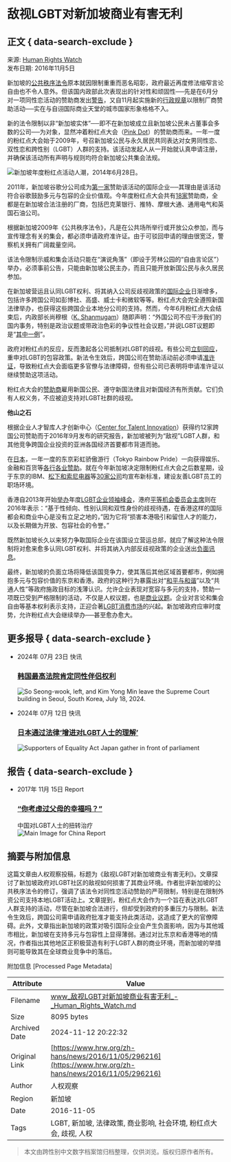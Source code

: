 # 敌视LGBT对新加坡商业有害无利

## 正文 { data-search-exclude }


来源: [Human Rights Watch](https://www.hrw.org/zh-hans/news/2016/11/05/anti-lgbt-tilt-taints-singapore-commerce)  
发布日期: 2016年11月5日

新加坡的[公共秩序法令](https://www.hrw.org/world-report/2016/country-chapters/singapore)原本就因限制重重而恶名昭彰，政府最近再度修法缩窄言论自由也不令人意外。但该国内政部此次表现出的针对性和顽固性──先是在6月分对一项同性恋活动的赞助商发出[警告](https://www.hrw.org/news/2016/06/22/singapore-firms-told-not-support-lgbt-event)，又自11月起实施新的[行政规章](https://www.mha.gov.sg/Newsroom/press-releases/Pages/Review-of-Speakers%E2%80%99-Corner-Rules.aspx)以限制厂商赞助活动──实在与自诩国际商业天堂的城市国家形象格格不入。

新的法令限制以非“新加坡实体”──即不在新加坡成立且新加坡公民未占董事会多数的公司──为对象，显然冲着粉红点大会（[Pink Dot](http://pinkdot.sg/)）的赞助商而来。一年一度的粉红点大会始于2009年，号召新加坡公民与永久居民共同表达对女男同性恋、双性恋和跨性别（LGBT）人群的支持。该活动发起人从一开始就认真申请注册，并确保该活动所有声明与规则均符合新加坡公共集会法规。

![新加坡年度粉红点活动人潮，2014年6月28日。](/sites/default/files/styles/embed_xxl/public/multimedia_images_2016/rtr3w5uk.jpg?itok=ZlpRMaMg)

2011年，新加坡谷歌分公司成为[第一家](http://pinkdot.sg/pink-dot-2011-now-supported-by-google-singapore/)赞助该活动的国际企业──其理由是该活动符合谷歌鼓励多元与包容的企业价值观。今年度粉红点大会共有[18家](http://pinkdot.sg/2016-corporate-sponsors/)赞助商，全都是在新加坡合法注册的厂商，包括巴克莱银行、推特、摩根大通、通用电气和英国石油公司。

根据新加坡2009年《公共秩序法令》，凡是在公共场所举行或开放公众参加，而与宣传理念有关的集会，都必须申请政府准许证。由于可驳回申请的理由很宽泛，警察机关拥有广阔裁量空间。

该法令限制示威和集会活动只能在“演说角落”（即设于芳林公园的“自由言论区”）举办，必须事前公告，只能由新加坡公民主办，而且只能开放新国公民与永久居民参加。

在新加坡营运且认同LGBT权利、将其纳入公司反歧视政策的[国际企业](https://76crimes.com/2016/09/05/study-urges-multi-nationals-to-boost-lgbt-rights/)日渐增多，包括许多跨国公司如彭博社、高盛、威士卡和微软等等。粉红点大会完全遵照新国法律举办，也获得这些跨国企业本地分公司的支持。然而，今年6月粉红点大会结束后，内政部长尚穆根（[K. Shanmugam](http://www.straitstimes.com/singapore/mha-says-foreign-sponsors-not-allowed-for-pink-dot-or-other-events-at-speakers-corner)）随即声明：“外国公司不应干涉我们的国内事务，特别是政治议题或带政治色彩的争议性社会议题，”并说LGBT议题即是“[其中一例](https://www.mha.gov.sg/Newsroom/press-releases/Pages/MHA-Statement-on-Foreign-Sponsorships-for-Pink-Dot-2016.aspx)”。

政府对粉红点的反应，反而激起各公司抵制对LGBT的歧视。有些公司[立刻回应](http://outleadership.com/media_post/government-of-singapore-warns-foreign-companies-not-to-support-pink-dot-lgbt-rally/)，重申对LGBT的包容政策。新法令生效后，跨国公司在赞助活动前必须申请[准许证](http://www.freemalaysiatoday.com/category/world/2016/10/21/singapore-bans-foreign-funding-of-gay-pride-rally/)，导致粉红点大会面临更多官僚与法律障碍，但有些公司已表明将申请准许证以继续赞助这项活动。

粉红点大会的[赞助商](http://time.com/4360973/pink-dot-singapore-facebook-google-apple/)雇用新国公民、遵守新国法律且对新国经济有所贡献。它们负有人权义务，不应被迫支持对LGBT社群的歧视。

**他山之石**

根据企业人才智库人才创新中心（[Center for Talent Innovation](http://www.talentinnovation.org/about_CTI/)）获得约12家跨国公司赞助而于2016年9月发布的研究报告，新加坡被列为“敌视”LGBT人群，和其他竞争跨国企业投资的亚洲各国经济首要都市背道而驰。

在[日本](http://www.reuters.com/article/japan-election-lgbt-idUSL4N19T2US)，一年一度的东京彩虹骄傲游行（Tokyo Rainbow Pride）一向获得娱乐、金融和百货等[各行各业赞助](http://tokyorainbowpride.com/festa)。就在今年新加坡决定限制粉红点大会之后数星期，设于东京的IBM、[松下和索尼电器](http://asia.nikkei.com/Life-Arts/Japan-Trends/Panasonic-Sony-moves-advance-diversity-trend-in-corporate-Japan)等[30家公司](http://asia.nikkei.com/Business/Trends/Japanese-workplaces-inching-toward-LGBT-inclusion)均宣布新标准，建设友善LGBT员工的职场环境。

香港自2013年开始[举办](http://outleadership.com/media_post/financial-services-execs-lead-hk-lgbt-summit/)年度[LGBT企业领袖峰会](http://outleadership.com/media_post/hogan-lovells-and-hsbc-host-the-out-leadership-asia-2015-lgbt-leadership-summit-in-hong-kong/)，港府[平等机会委员会主席](http://www.eoc.org.hk/eoc/GraphicsFolder/ShowContent.aspx?ItemID=13531)则在2016年表示：“基于性倾向、性别认同和双性身份的歧视待遇，在香港这样的国际都会和商业中心是没有立足之地的，”因为它将“损害本港吸引和留住人才的能力，以及长期做为开放、包容社会的令誉。”

既然新加坡长久以来努力争取国际企业在该国设立营运总部，就应了解这种法令限制将对愈来愈多认同LGBT权利、并将其纳入内部反歧视政策的企业送出[负面讯息](http://www.bloomberg.com/news/videos/2016-05-11/the-business-case-for-lgbt-inclusion)。

最终，新加坡的负面立场将降低该国竞争力，使其落后其他区域首要都市，例如拥抱多元与包容价值的东京和香港。政府的这种行为暴露出对“[和平与和谐](https://www.hrw.org/news/2016/06/22/singapore-firms-told-not-support-lgbt-event)”以及“共通人性”等政府施政目标的浅薄认识。允许企业表现对宽容与多元的支持，赞助一项既已受到严格限制的活动，不仅是人权议题，也是[商业议题](http://customindices.spindices.com/custom-index-calculations/credit-suisse/all)。企业对言论和集会自由等基本权利表示支持，正迎合著[LGBT消费市场](http://www.bloomberg.com/news/articles/2016-07-20/lgbt-purchasing-power-near-1-trillion-rivals-other-minorities)的兴起。新加坡政府应审时度势，允许粉红点大会继续举办──甚至愈办愈大。

## 更多报导 { data-search-exclude }

- 2024年 07月 23日 快讯  
  ### [韩国最高法院肯定同性伴侣权利](/zh-hans/news/2024/07/23/south-koreas-supreme-court-affirms-rights-same-sex-partners)  
  ![So Seong-wook, left, and Kim Yong Min leave the Supreme Court building in Seoul, South Korea, July 18, 2024.](/sites/default/files/styles/square/public/media_2024/07/202407lgbt_south%20korea_same_sex_partnership.jpg?h=7fae167d&itok=vYgSQSIX)

- 2024年 07月 12日 快讯  
  ### [日本通过法律‘增进对LGBT人士的理解’](/zh-hans/news/2023/07/12/japan-passes-law-promote-understanding-lgbt-people)  
  ![Supporters of Equality Act Japan gather in front of parliament](/sites/default/files/styles/square/public/media_2023/07/202307asia_japan_lgbt_equalityact_protest.jpg?h=c6980913&itok=p33c77Zv)

## 报告 { data-search-exclude }

- 2017年 11月 15日 Report  
  ### [“你考虑过父母的幸福吗？”](/zh-hans/report/2017/11/15/311127)  
  中国对LGBT人士的扭转治疗  
  ![Main Image for China Report](/sites/default/files/styles/square/public/multimedia_images_2017/201711asia_china_main.jpeg?itok=scLCe6Z2)

## 摘要与附加信息

<!-- tcd_abstract -->
这篇文章由人权观察投稿，标题为《敌视LGBT对新加坡商业有害无利》。文章探讨了新加坡政府对LGBT社区的敌视如何损害了其商业环境。作者批评新加坡的公共秩序法令的修订，强调了该法令对同性恋活动赞助的严苛限制，特别是在限制外资公司支持本地LGBT活动上。文章提到，粉红点大会作为一个旨在表达对LGBT人群支持的活动，尽管在新加坡合法进行，但却受到政府的多重压力与限制。新法令生效后，跨国公司需申请政府批准才能支持此类活动，这造成了更大的官僚障碍。此外，文章指出新加坡的政策对吸引国际企业会产生负面影响，因为与其他城市相比，新加坡在支持多元与包容性上显得薄弱。通过对比东京和香港等地的情况，作者指出其他地区正积极营造有利于LGBT人群的商业环境，而新加坡的举措则可能导致其在全球商业竞争中的落后。
<!-- tcd_abstract_end -->

附加信息 [Processed Page Metadata]

| Attribute       | Value                                  |
|-----------------|----------------------------------------|
| Filename        | www_敌视LGBT对新加坡商业有害无利_-_Human_Rights_Watch.md                             |
| Size            | 8095 bytes                           |
| Archived Date   | 2024-11-12 20:22:32                             |
| Original Link   | [https://www.hrw.org/zh-hans/news/2016/11/05/296216](https://www.hrw.org/zh-hans/news/2016/11/05/296216)                       |
| Author          | 人权观察                               |
| Region          | 新加坡                               |
| Date            | 2016-11-05                                 |
| Tags            | LGBT, 新加坡, 法律政策, 商业影响, 社会环境, 粉红点大会, 歧视, 人权                                 |
>
> 本文由跨性别中文数字档案馆归档整理，仅供浏览。版权归原作者所有。
>